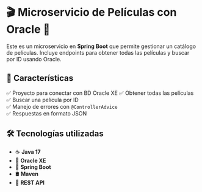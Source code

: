 # 🎬 Microservicio de Películas con Oracle 📄

Este es un microservicio en **Spring Boot** que permite gestionar un catálogo de películas. Incluye endpoints para obtener todas las películas y buscar por ID usando Oracle.

## 🚀 Características
✅ Proyecto para conectar con BD Oracle XE 
✅ Obtener todas las películas  
✅ Buscar una película por ID  
✅ Manejo de errores con `@ControllerAdvice`  
✅ Respuestas en formato JSON  

## 🛠️ Tecnologías utilizadas
- ☕ **Java 17**
- 📄 **Oracle XE**
- 🌱 **Spring Boot**
- 🛢️ **Maven**
- 📡 **REST API**